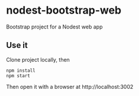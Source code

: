 # nodest-bootstrap-web
Bootstrap project for a Nodest web app

## Use it
Clone project locally, then

```
npm install
npm start
```

Then open it with a browser at http://localhost:3002

